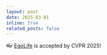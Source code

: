 ```yaml
---
layout: post
date: 2025-03-01
inline: true
related_posts: false
---
```


👓 [EgoLife](https://egolife-ai.github.io/blog/) is accepted by CVPR 2025!
